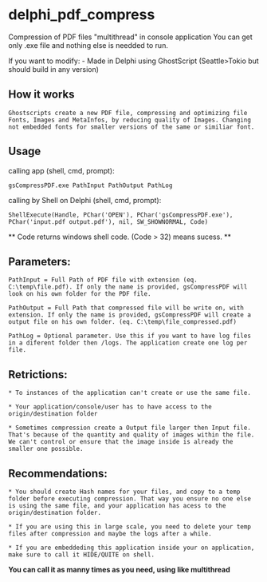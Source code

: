 # delphi_pdf_compress
Compression of PDF files "multithread" in console application 
You can get only .exe file and nothing else is needded to run.

If you want to modify:
	- Made in Delphi using GhostScript (Seattle>Tokio but should build in any version) 

## How it works

	Ghostscripts create a new PDF file, compressing and optimizing file Fonts, Images and MetaInfos, by reducing quality of Images. Changing not embedded fonts for smaller versions of the same or similiar font. 

## Usage


calling app (shell, cmd, prompt):

```
gsCompressPDF.exe PathInput PathOutput PathLog
```

calling by Shell on Delphi (shell, cmd, prompt):

```
ShellExecute(Handle, PChar('OPEN'), PChar('gsCompressPDF.exe'), PChar('input.pdf output.pdf'), nil, SW_SHOWNORMAL, Code)
```

** Code returns windows shell code. (Code > 32) means sucess. **

## Parameters:

	PathInput = Full Path of PDF file with extension (eq. C:\temp\file.pdf). If only the name is provided, gsCompressPDF will look on his own folder for the PDF file.
	
	PathOutput = Full Path that compressed file will be write on, with extension. If only the name is provided, gsCompressPDF will create a output file on his own folder. (eq. C:\temp\file_compressed.pdf)
	
	PathLog = Optional parameter. Use this if you want to have log files in a diferent folder then /logs. The application create one log per file.


## Retrictions:

	* To instances of the application can't create or use the same file.
	
	* Your application/console/user has to have access to the origin/destination folder

	* Sometimes compression create a Output file larger then Input file. That's because of the quantity and quality of images within the file. We can't control or ensure that the image inside is already the smaller one possible.

## Recommendations:
	
	* You should create Hash names for your files, and copy to a temp folder before executing compression. That way you ensure no one else is using the same file, and your application has acess to the origin/destination folder.

	* If you are using this in large scale, you need to delete your temp files after compression and maybe the logs after a while.

	* If you are embeddeding this application inside your on application, make sure to call it HIDE/QUITE on shell.


**You can call it as manny times as you need, using like multithread**

